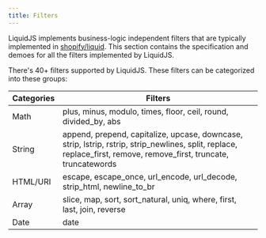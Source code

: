```yaml
---
title: Filters
---
```


LiquidJS implements business-logic independent filters that are typically implemented in [shopify/liquid][shopify/liquid]. This section contains the specification and demoes for all the filters implemented by LiquidJS.

There's 40+ filters supported by LiquidJS. These filters can be categorized into these groups:

Categories | Filters
--- | ---
Math | plus, minus, modulo, times, floor, ceil, round, divided_by, abs
String | append, prepend, capitalize, upcase, downcase, strip, lstrip, rstrip, strip_newlines, split, replace, replace_first, remove, remove_first, truncate, truncatewords
HTML/URI | escape, escape_once, url_encode, url_decode, strip_html, newline_to_br
Array | slice, map, sort, sort_natural, uniq, where, first, last, join, reverse
Date | date

[shopify/liquid]: https://github.com/Shopify/liquid
